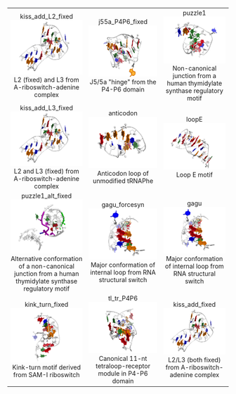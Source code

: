 <table>
	<tr>
		<td align="center">kiss_add_L2_fixed<br /><img src="kiss_add_L2_fixed_NATIVE_1y26_RNA.png" /><br />L2 (fixed) and L3 from A-riboswitch-adenine complex</td>
		<td align="center">j55a_P4P6_fixed<br /><img src="j55a_P4P6_fixed_NATIVE_2r8s_RNA.png" /><br />J5/5a "hinge" from the P4-P6 domain</td>
		<td align="center">puzzle1<br /><img src="puzzle1_NATIVE_3mei_with_symm_RNA.png" /><br />Non-canonical junction from a human thymidylate synthase regulatory motif</td>
	</tr>
	<tr>
		<td align="center">kiss_add_L3_fixed<br /><img src="kiss_add_L3_fixed_NATIVE_1y26_RNA.png" /><br />L2 and L3 (fixed) from A-riboswitch-adenine complex</td>
		<td align="center">anticodon<br /><img src="anticodon_NATIVE_3l0u_RNA.png" /><br />Anticodon loop of unmodified tRNAPhe</td>
		<td align="center">loopE<br /><img src="loopE_NATIVE_354d_RNA.png" /><br />Loop E motif</td>
	</tr>
	<tr>
		<td align="center">puzzle1_alt_fixed<br /><img src="puzzle1_alt_fixed_NATIVE_3mei_with_symm_RNA.png" /><br />Alternative conformation of a non-canonical junction from a human thymidylate synthase regulatory motif</td>
		<td align="center">gagu_forcesyn<br /><img src="gagu_forcesyn_NATIVE_2lx1_RNA.png" /><br />Major conformation of internal loop from RNA structural switch</td>
		<td align="center">gagu<br /><img src="gagu_NATIVE_2lx1_RNA.png" /><br />Major conformation of internal loop from RNA structural switch</td>
	</tr>
	<tr>
		<td align="center">kink_turn_fixed<br /><img src="kink_turn_fixed_NATIVE_2gis_RNA.png" /><br />Kink-turn motif derived from SAM-I riboswitch</td>
		<td align="center">tl_tr_P4P6<br /><img src="tl_tr_P4P6_NATIVE_2r8s_RNA.png" /><br />Canonical 11-nt tetraloop-receptor module in P4-P6 domain</td>
		<td align="center">kiss_add_fixed<br /><img src="kiss_add_fixed_NATIVE_1y26_RNA.png" /><br />L2/L3 (both fixed) from A-riboswitch-adenine complex</td>
	</tr>
</table>
